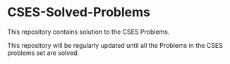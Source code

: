 # CSES-Solved-Problems

This repository  contains solution to the CSES Problems.

This repository will be regularly updated until all the Problems in
the CSES problems set are solved.
